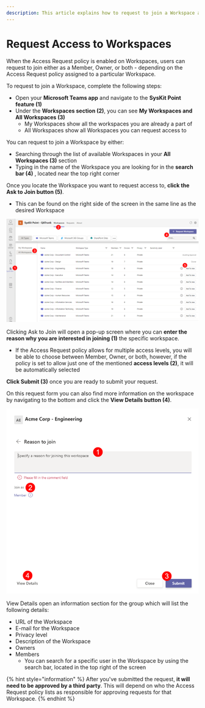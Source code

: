 ```yaml
---
description: This article explains how to request to join a Workspace after an Access Request policy has been applied. 
---
```


#  Request Access to Workspaces

When the Access Request policy is enabled on Workspaces, users can request to join either as a Member, Owner, or both - depending on the Access Request policy assigned to a particular Workspace. 

To request to join a Workspace, complete the following steps:

 * Open your **Microsoft Teams app** and navigate to the **SysKit Point feature (1)**
 * Under the **Workspaces section (2)**, you can see **My Workspaces and All Workspaces (3)** 
    * My Workspaces show all the workspaces you are already a part of
    * All Workspaces show all Workspaces you can request access to

You can request to join a Workspace by either:
  * Searching through the list of available Workspaces in your **All Workspaces (3)** section
  * Typing in the name of the Workspace you are looking for in the **search bar (4)** , located near the top right corner

Once you locate the Workspace you want to request access to, **click the Ask to Join button (5)**.
  * This can be found on the right side of the screen in the same line as the desired Workspace 

![Request Workspace Access](../.gitbook/assets/request-workspace-access_first-screen.png)

Clicking Ask to Join will open a pop-up screen where you can **enter the reason why you are interested in joining (1)** the specific workspace. 
  * If the Access Request policy allows for multiple access levels, you will be able to choose between Member, Owner, or both, however, if the policy is set to allow just one of the mentioned **access levels (2)**, it will be automatically selected

**Click Submit (3)** once you are ready to submit your request.

On this request form you can also find more information on the workspace by navigating to the bottom and click the **View Details button (4)**.

![Request Workspace Access - Ask to Join](../.gitbook/assets/request-workspace-access_second-screen.png)

View Details open an information section for the group which will list the following details:
  * URL of the Workspace
  * E-mail for the Workspace
  * Privacy level
  * Description of the Workspace
  * Owners
  * Members
    * You can search for a specific user in the Workspace by using the search bar, located in the top right of the screen

{% hint style="information" %}
After you've submitted the request, **it will need to be approved by a third party**. This will depend on who the Access Request policy lists as responsible for approving requests for that Workspace.
{% endhint %}

